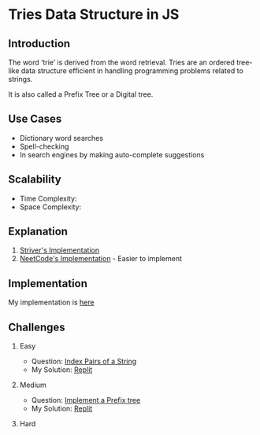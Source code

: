 # Tries Data Structure in JS

## Introduction
The word ‘trie’ is derived from the word retrieval. Tries are an ordered tree-like data structure efficient in handling programming problems related to strings.

It is also called a Prefix Tree or a Digital tree.

## Use Cases
- Dictionary word searches 
- Spell-checking 
- In search engines by making auto-complete suggestions

## Scalability
- Time Complexity: 
- Space Complexity:

## Explanation
1. [Striver's Implementation](https://www.youtube.com/watch?v=dBGUmUQhjaM)
2. [NeetCode's Implementation](https://www.youtube.com/watch?v=oobqoCJlHA0&t=17s) - Easier to implement

## Implementation

My implementation is [here](https://replit.com/@MaryOjo1/TriesImplementation1#script.js)


## Challenges
1. Easy
   - Question: [Index Pairs of a String](https://docs.spiralgo.com/lc-1065.-index-pairs-of-a-string)
   - My Solution: [Replit](https://replit.com/@MaryOjo1/Easy-Index-Pairs-of-a-String#index.js)
   
2. Medium
   - Question: [Implement a Prefix tree](https://leetcode.com/problems/implement-trie-prefix-tree/)
   - My Solution: [Replit](https://replit.com/@MaryOjo1/TriesImplementation1#script.js)

3. Hard

